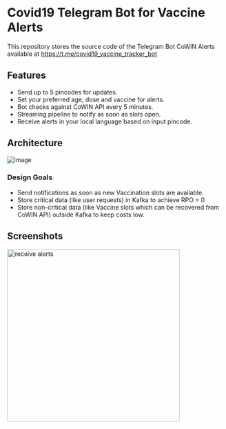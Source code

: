 # Covid19 Telegram Bot for Vaccine Alerts

This repository stores the source code of the Telegram Bot CoWIN Alerts available at https://t.me/covid19_vaccine_tracker_bot

## Features

* Send up to 5 pincodes for updates.
* Set your preferred age, dose and vaccine for alerts.
* Bot checks against CoWIN API every 5 minutes.
* Streaming pipeline to notify as soon as slots open.
* Receive alerts in your local language based on input pincode.

## Architecture

![image](https://user-images.githubusercontent.com/4991449/120941710-6c05c680-c724-11eb-8884-d2156ad2664d.png)


### Design Goals
* Send notifications as soon as new Vaccination slots are available.
* Store critical data (like user requests) in Kafka to achieve RPO = 0
* Store non-critical data (like Vaccine slots which can be recovered from CoWIN API)
 outside Kafka to keep costs low.

## Screenshots

<div>
<img src="https://user-images.githubusercontent.com/4991449/120036171-01f07180-c000-11eb-83fc-4a051a15fdb4.jpg" alt="receive alerts" width="400"/>
</div>
